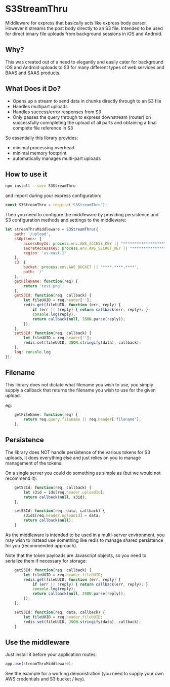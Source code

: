 # S3StreamThru

Middleware for express that basically acts like express body parser. However it streams the post body directly to an S3 file.
Intended to be used for direct binary file uploads from background sessions in iOS and Android.

## Why?

This was created out of a need to elegantly and easily cater for background iOS and Android uploads to S3 for
many different types of web services and BAAS and SAAS products.

## What Does it Do?

* Opens up a stream to send data in chunks directly through to an S3 file
* Handles multipart uploads
* Handles success/error responses from S3
* Only passes the query through to express downstream (router) on successfully comnpleting the upload of all parts and obtaining a final complete file reference in S3

So essentially this library provides:
* minimal processing overhead
* minimal memory footprint
* automatically manages multi-part uploads

## How to use it

```sh
npm install --save S3StreamThru
```

and import during your express configuration:

```js
const S3StreamThru = require('S3StreamThru');
```

Then you need to configure the middleware by providing persistence and S3 configuration methods and settings to the middleware:

```js
let streamThruMiddleware = S3StreamThru({
    path: '/upload',
    s3Options: {
        accessKeyId: process.env.AWS_ACCESS_KEY || "******************",
        secretAccessKey: process.env.AWS_SECRET_KEY || "**********************",
        region: 'us-east-1'
    },
    s3: {
        bucket: process.env.AWS_BUCKET || '****.****.****',
        path: '/'
    },
    getFileName: function(req) {
        return 'test.png';
    },
    getS3Id: function(req, callback) {
        let fileUUID = req.header[''];
        redis.get(fileUUID, function (err, reply) {
            if (err || !reply) { return callback(err, reply); }
            console.log(reply);
            return callback(null, JSON.parse(reply));
        });
    },
    setS3Id: function(req, callback) {
        let fileUUID = req.header[''];
        redis.set(fileUUID, JSON.stringify(data), callback);
    },
    log: console.log
});
```

## Filename

This library does not dictate what filename you wish to use, you simply supply a callback that returns the filename you wish to use for the given upload.

eg:
```js
    getFileName: function(req) {
        return req.query.filename || req.header['filename'];
    },
```

## Persistence

The library does NOT handle persistence of the various tokens for S3 uploads, it does everything else and just relies on you to manage management of the tokens.

On a single server you could do something as simple as (but we would not recommend it):

```js
    getS3Id: function(req, callback) {
        let s3id = ids[req.header.uploadId];
        return callback(null, s3id);
    },

    setS3Id: function(req, data, callback) {
        s3ids[req.header.uploadId] = data;
        return callback(null);
    }
```

As the middleware is intended to be used in a multi-server environment, you may wish to instead use something like redis
to manage shared persistence for you (recommended approach).

Note that the token payloads are Javascript objects, so you need to serialize them if necessary for storage:

```js
    getS3Id: function(req, callback) {
        let fileUUID = req.header.fileUUID;
        redis.get(fileUUID, function (err, reply) {
            if (err || !reply) { return callback(err, reply); }
            console.log(reply);
            return callback(null, JSON.parse(reply));
        });
    },

    setS3Id: function(req, data, callback) {
        let fileUUID = req.header.fileUUID;
        redis.set(fileUUID, JSON.stringify(data), callback);
    }
```

## Use the middleware

Just install it before your application routes:

```js
app.use(streamThruMiddleware);
```

See the example for a working demonstration (you need to supply your own AWS credentials and S3 bucket / key).
